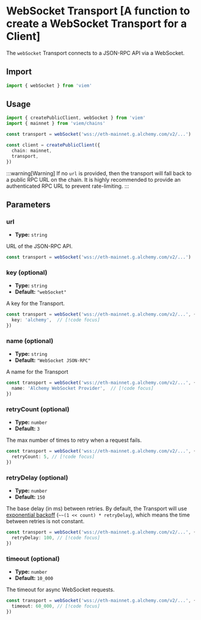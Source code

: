 # WebSocket Transport [A function to create a WebSocket Transport for a Client]

The `webSocket` Transport connects to a JSON-RPC API via a WebSocket.

## Import

```ts
import { webSocket } from 'viem'
```

## Usage

```ts {4}
import { createPublicClient, webSocket } from 'viem'
import { mainnet } from 'viem/chains'

const transport = webSocket('wss://eth-mainnet.g.alchemy.com/v2/...')

const client = createPublicClient({
  chain: mainnet, 
  transport,
})
```

:::warning[Warning]
If no `url` is provided, then the transport will fall back to a public RPC URL on the chain. It is highly recommended to provide an authenticated RPC URL to prevent rate-limiting.
:::

## Parameters

### url

- **Type:** `string`

URL of the JSON-RPC API.

```ts
const transport = webSocket('wss://eth-mainnet.g.alchemy.com/v2/...')
```

### key (optional)

- **Type:** `string`
- **Default:** `"webSocket"`

A key for the Transport.

```ts
const transport = webSocket('wss://eth-mainnet.g.alchemy.com/v2/...', { 
  key: 'alchemy',  // [!code focus]
})
```

### name (optional)

- **Type:** `string`
- **Default:** `"WebSocket JSON-RPC"`

A name for the Transport

```ts
const transport = webSocket('wss://eth-mainnet.g.alchemy.com/v2/...', { 
  name: 'Alchemy WebSocket Provider',  // [!code focus]
})
```

### retryCount (optional)

- **Type:** `number`
- **Default:** `3`

The max number of times to retry when a request fails.

```ts
const transport = webSocket('wss://eth-mainnet.g.alchemy.com/v2/...', {
  retryCount: 5, // [!code focus]
})
```

### retryDelay (optional)

- **Type:** `number`
- **Default:** `150`

The base delay (in ms) between retries. By default, the Transport will use [exponential backoff](https://en.wikipedia.org/wiki/Exponential_backoff) (`~~(1 << count) * retryDelay`), which means the time between retries is not constant.

```ts
const transport = webSocket('wss://eth-mainnet.g.alchemy.com/v2/...', {
  retryDelay: 100, // [!code focus]
})
```

### timeout (optional)

- **Type:** `number`
- **Default:** `10_000`

The timeout for async WebSocket requests.

```ts
const transport = webSocket('wss://eth-mainnet.g.alchemy.com/v2/...', {
  timeout: 60_000, // [!code focus]
})
```
